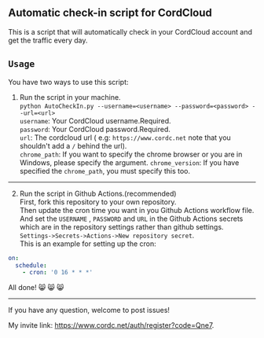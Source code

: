 ## Automatic check-in script for CordCloud

This is a script that will automatically check in your CordCloud account and get the traffic every day.

## `Usage`
You have two ways to use this script:

1. Run the script in your machine.  
`python AutoCheckIn.py --username=<username> --password=<password> --url=<url>`  
`username`: Your CordCloud username.Required.  
`password`: Your CordCloud password.Required.  
`url`: The cordcloud url ( e.g: `https://www.cordc.net` note that you shouldn't add a `/` behind the url).  
`chrome_path`: If you want to specify the chrome browser or you are in Windows, please specify the argument.
`chrome_version`: If you have specified the `chrome_path`, you must specify this too.
***
2. Run the script in Github Actions.(recommended)  
First, fork this repository to your own repository.  
Then update the cron time you want in you Github Actions workflow file.  
And set the `USERNAME` , `PASSWORD` and `URL` in the Github Actions secrets  which are in the repository settings rather than github settings.
`Settings->Secrets->Actions->New repository secret`.  
This is an example for setting up the cron:
```yaml
on:
  schedule:
    - cron: '0 16 * * *'
```
All done! :smile_cat: :smile_cat: :smile_cat:
***

If you have any question, welcome to post issues!

My invite link: <https://www.cordc.net/auth/register?code=Qne7>.
